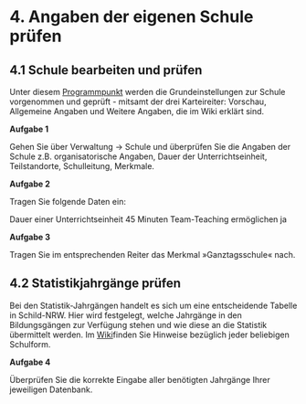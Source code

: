 # 4. Angaben der eigenen Schule prüfen

## 4.1 Schule bearbeiten und prüfen


Unter diesem [Programmpunkt](https://schulverwaltungsinfos.nrw.de/svws/wiki/index.php?title=Schule_(Verwaltung))
 werden die Grundeinstellungen zur Schule vorgenommen und geprüft - mitsamt der drei Karteireiter: Vorschau, Allgemeine Angaben und Weitere Angaben, die im Wiki erklärt sind.

**Aufgabe 1**

Gehen Sie über Verwaltung → Schule und überprüfen Sie die Angaben der Schule z.B. organisatorische Angaben, Dauer der Unterrichtseinheit, Teilstandorte, Schulleitung, Merkmale.


**Aufgabe 2**

Tragen Sie folgende Daten ein:

Dauer einer Unterrichtseinheit	45 Minuten
Team-Teaching ermöglichen	ja


**Aufgabe 3**

Tragen Sie im entsprechenden Reiter das Merkmal »Ganztagsschule« nach.



## 4.2 Statistikjahrgänge prüfen

Bei den Statistik-Jahrgängen handelt es sich um eine entscheidende Tabelle in Schild-NRW. Hier wird festgelegt, welche Jahrgänge in den Bildungsgängen zur Verfügung stehen und wie diese an die Statistik übermittelt werden.
Im [Wiki](https://schulverwaltungsinfos.nrw.de/svws/wiki/index.php?title=Statistik-Jahrg%C3%A4nge_(Schulbezogene_Kataloge))finden Sie Hinweise bezüglich jeder beliebigen Schulform.


**Aufgabe 4**

Überprüfen Sie die korrekte Eingabe aller benötigten Jahrgänge Ihrer jeweiligen Datenbank.

